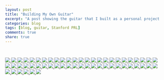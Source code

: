 ```yaml
---
layout: post
title: "Building My Own Guitar"
excerpt: "A post showing the guitar that I built as a personal project and the process."
categories: blog
tags: [blog, guitar, Stanford PRL]
comments: true
share: true
---
```


<div class="container" style="padding-top: 30px;">
  <div id="links">
      <a href="images/1.jpg" >
          <img src="images/thumbnail/1.jpg" >
      </a>
      <a href="images/2.jpg" >
          <img src="images/thumbnail/2.jpg" >
      </a>
      <a href="images/3.jpg" >
          <img src="images/thumbnail/3.jpg" >
      </a>
      <a href="images/4.jpg" >
          <img src="images/thumbnail/4.jpg" >
      </a>
      <a href="images/5.jpg" >
          <img src="images/thumbnail/5.jpg" >
      </a>
      <a href="images/6.jpg" >
          <img src="images/thumbnail/6.jpg" >
      </a>
      <a href="images/7.jpg" >
          <img src="images/thumbnail/7.jpg" >
      </a>
      <a href="images/8.jpg" >
          <img src="images/thumbnail/8.jpg" >
      </a>
      <a href="images/9.jpg" >
          <img src="images/thumbnail/9.jpg" >
      </a>
      <a href="images/10.jpg" >
          <img src="images/thumbnail/10.jpg" >
      </a>
      <a href="images/11.jpg" >
          <img src="images/thumbnail/11.jpg" >
      </a>
      <a href="images/12.jpg" >
          <img src="images/thumbnail/12.jpg" >
      </a>
      <a href="images/13.jpg" >
          <img src="images/thumbnail/13.jpg" >
      </a>
      <a href="images/14.jpg" >
          <img src="images/thumbnail/14.jpg" >
      </a>
      <a href="images/15.jpg" >
          <img src="images/thumbnail/15.jpg" >
      </a>
      <a href="images/16.jpg" >
          <img src="images/thumbnail/16.jpg" >
      </a>
      <a href="images/17.jpg" >
          <img src="images/thumbnail/17.jpg" >
      </a>
      <a href="images/18.jpg" >
          <img src="images/thumbnail/18.jpg" >
      </a>
      <a href="images/19.jpg" >
          <img src="images/thumbnail/19.jpg" >
      </a>
      <a href="images/20.jpg" >
          <img src="images/thumbnail/20.jpg" >
      </a>
      <a href="images/21.jpg" >
          <img src="images/thumbnail/21.jpg" >
      </a>
      <a href="images/22.jpg" >
          <img src="images/thumbnail/22.jpg" >
      </a>
      <a href="images/23.jpg" >
          <img src="images/thumbnail/23.jpg" >
      </a>
      <a href="images/24.jpg" >
          <img src="images/thumbnail/24.jpg" >
      </a>
      <a href="images/25.jpg" >
          <img src="images/thumbnail/25.jpg" >
      </a>
      <a href="images/26.jpg" >
          <img src="images/thumbnail/26.jpg" >
      </a>
      <a href="images/27.jpg" >
          <img src="images/thumbnail/27.jpg" >
      </a>
      <a href="images/28.jpg" >
          <img src="images/thumbnail/28.jpg" >
      </a>
      <a href="images/29.jpg" >
          <img src="images/thumbnail/29.jpg" >
      </a>
      <a href="images/30.jpg" >
          <img src="images/thumbnail/30.jpg" >
      </a>
      <a href="images/31.jpg" >
          <img src="images/thumbnail/31.jpg" >
      </a>
      <a href="images/32.jpg" >
          <img src="images/thumbnail/32.jpg" >
      </a>
      <a href="images/33.jpg" >
          <img src="images/thumbnail/33.jpg" >
      </a>
      <a href="images/34.jpg" >
          <img src="images/thumbnail/34.jpg" >
      </a>
      <a href="images/35.jpg" >
          <img src="images/thumbnail/35.jpg" >
      </a>
      <a href="images/36.jpg" >
          <img src="images/thumbnail/36.jpg" >
      </a>
      <a href="images/37.jpg" >
          <img src="images/thumbnail/37.jpg" >
      </a>
      <a href="images/38.jpg" >
          <img src="images/thumbnail/38.jpg" >
      </a>
      <a href="images/39.jpg" >
          <img src="images/thumbnail/39.jpg" >
      </a>
      <a href="images/40.jpg" >
          <img src="images/thumbnail/40.jpg" >
      </a>
      <a href="images/41.jpg" >
          <img src="images/thumbnail/41.jpg" >
      </a>
      <a href="images/42.jpg" >
          <img src="images/thumbnail/42.jpg" >
      </a>
      <a href="images/43.jpg" >
          <img src="images/thumbnail/43.jpg" >
      </a>
      <a href="images/44.jpg" >
          <img src="images/thumbnail/44.jpg" >
      </a>
      <a href="images/45.jpg" >
          <img src="images/thumbnail/45.jpg" >
      </a>
      <a href="images/46.jpg" >
          <img src="images/thumbnail/46.jpg" >
      </a>
      <a href="images/47.jpg" >
          <img src="images/thumbnail/47.jpg" >
      </a>
      <a href="images/48.jpg" >
          <img src="images/thumbnail/48.jpg" >
      </a>
      <a href="images/49.jpg" >
          <img src="images/thumbnail/49.jpg" >
      </a>
      <a href="images/50.jpg" >
          <img src="images/thumbnail/50.jpg" >
      </a>
      <a href="images/51.jpg" >
          <img src="images/thumbnail/51.jpg" >
      </a>
      <a href="images/52.jpg" >
          <img src="images/thumbnail/52.jpg" >
      </a>
      <a href="images/53.jpg" >
          <img src="images/thumbnail/53.jpg" >
      </a>
      <a href="images/54.jpg" >
          <img src="images/thumbnail/54.jpg" >
      </a>
      <a href="images/55.jpg" >
          <img src="images/thumbnail/55.jpg" >
      </a>
      <a href="images/56.jpg" >
          <img src="images/thumbnail/56.jpg" >
      </a>
  </div>
</div>
